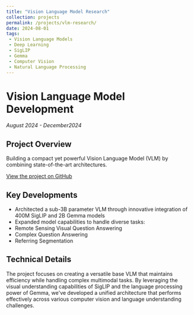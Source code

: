 ```yaml
---
title: "Vision Language Model Research"
collection: projects
permalink: /projects/vlm-research/
date: 2024-08-01
tags:
 - Vision Language Models
 - Deep Learning
 - SigLIP
 - Gemma
 - Computer Vision
 - Natural Language Processing
---
```


# Vision Language Model Development
*August 2024 - December2024*

## Project Overview
Building a compact yet powerful Vision Language Model (VLM) by combining state-of-the-art architectures.

[View the project on GitHub](https://github.com/Iaryan-21/PaliGemma-VisionLanguageModel)

## Key Developments
- Architected a sub-3B parameter VLM through innovative integration of 400M SigLIP and 2B Gemma models
- Expanded model capabilities to handle diverse tasks:
 - Remote Sensing Visual Question Answering
 - Complex Question Answering
 - Referring Segmentation

## Technical Details
The project focuses on creating a versatile base VLM that maintains efficiency while handling complex multimodal tasks. By leveraging the visual understanding capabilities of SigLIP and the language processing power of Gemma, we've developed a unified architecture that performs effectively across various computer vision and language understanding challenges.